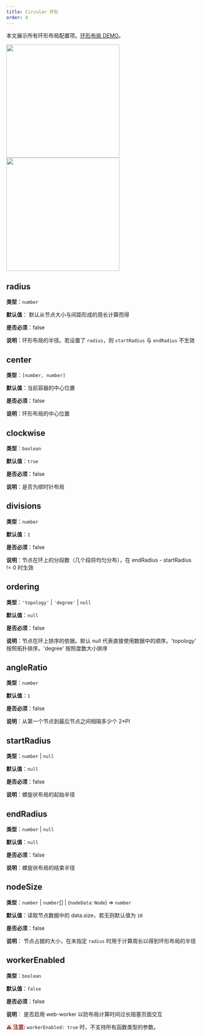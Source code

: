 ```yaml
---
title: Circular 环形
order: 4
---
```


本文展示所有环形布局配置项。[环形布局 DEMO](/zh/examples/net/circular/#circularConfigurationTranslate)。

<img src="https://mdn.alipayobjects.com/huamei_qa8qxu/afts/img/A*H6DyT6468ZMAAAAAAAAAAAAADmJ7AQ/original" width=300 />
<img src="https://mdn.alipayobjects.com/huamei_qa8qxu/afts/img/A*1PpVQLFTaQwAAAAAAAAAAAAADmJ7AQ/original" width=300 />

## radius

**类型**：`number`

**默认值**： 默认从节点大小与间距形成的周长计算而得

**是否必须**：false

**说明**：环形布局的半径。若设置了 `radius`，则 `startRadius` 与 `endRadius` 不生效

## center

**类型**：`[number, number]`

**默认值**：当前容器的中心位置

**是否必须**：false

**说明**：环形布局的中心位置

## clockwise

**类型**：`boolean`

**默认值**：`true`

**是否必须**：false

**说明**：是否为顺时针布局

## divisions

**类型**：`number`

**默认值**：`1`

**是否必须**：false

**说明**：节点在环上的分段数（几个段将均匀分布），在 endRadius - startRadius != 0 时生效

## ordering

**类型**：`'topology'` \| `'degree'` \| `null`

**默认值**：`null`

**是否必须**：false

**说明**：节点在环上排序的依据。默认 null 代表直接使用数据中的顺序。'topology' 按照拓扑排序。'degree' 按照度数大小排序

## angleRatio

**类型**：`number`

**默认值**：`1`

**是否必须**：false

**说明**：从第一个节点到最后节点之间相隔多少个 2\*PI

## startRadius

**类型**：`number` \| `null`

**默认值**：`null`

**是否必须**：false

**说明**：螺旋状布局的起始半径

## endRadius

**类型**：`number` \| `null`

**默认值**：`null`

**是否必须**：false

**说明**：螺旋状布局的结束半径

## nodeSize

**类型**：`number` \| `number`[] \| (`nodeData`: `Node`) => `number`

**默认值**：读取节点数据中的 data.size，若无则默认值为 `10`

**是否必须**：false

**说明**： 节点占据的大小，在未指定 `radius` 时用于计算周长以得到环形布局的半径

## workerEnabled

**类型**：`boolean`

**默认值**：`false`

**是否必须**：false

**说明**： 是否启用 web-worker 以防布局计算时间过长阻塞页面交互

<span style="background-color: rgb(251, 233, 231); color: rgb(139, 53, 56)"><strong>⚠️ 注意:</strong></span> `workerEnabled: true` 时，不支持所有函数类型的参数。
